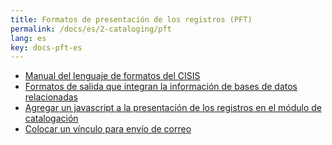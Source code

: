 ```yaml
---
title: Formatos de presentación de los registros (PFT)
permalink: /docs/es/2-cataloging/pft
lang: es
key: docs-pft-es
---
```

- [Manual del lenguaje de formatos del CISIS](https://abcd-community.org/download/linguagem-de-formato-cisis-4-es/)
- [Formatos de salida que integran la información de bases de datos relacionadas](/wiki/docs/es/2-cataloging/pft-ref)
- [Agregar un javascript a la presentación de los registros en el módulo de catalogación](/wiki/docs/es/2-cataloging/pft-js)
- [Colocar un vínculo para envío de correo](/wiki/docs/es/3-circulation/mail-receipts#colocar-un-v%C3%ADnculo-para-env%C3%ADo-de-correo)


